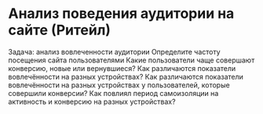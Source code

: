 # Анализ поведения аудитории на сайте (Ритейл)

Задача: анализ вовлеченности аудитории
Определите частоту посещения сайта пользователями
Какие пользователи чаще совершают конверсию, новые или вернувшиеся?
Как различаются показатели вовлечённости на разных устройствах?
Как различаются показатели вовлечённости на разных устройствах у пользователей, которые совершили конверсии?
Как повлиял период самоизоляции на активность и конверсию на разных устройствах?
